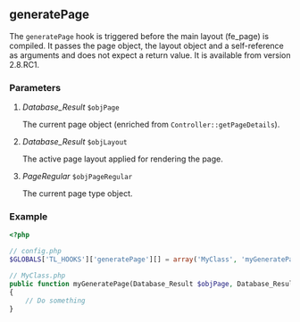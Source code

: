 generatePage
------------

The `generatePage` hook is triggered before the main layout (fe_page) is compiled. It passes the page object, the layout object and a self-reference as arguments and does not expect a return value. It is available from version 2.8.RC1.


### Parameters ###

1. *Database_Result* `$objPage`

	The current page object (enriched from `Controller::getPageDetails`).

2. *Database_Result* `$objLayout`

	The active page layout applied for rendering the page.

3.	*PageRegular* `$objPageRegular`

	The current page type object.


### Example ###

```php
<?php

// config.php
$GLOBALS['TL_HOOKS']['generatePage'][] = array('MyClass', 'myGeneratePage');

// MyClass.php
public function myGeneratePage(Database_Result $objPage, Database_Result $objLayout, PageRegular $objPageRegular)
{
    // Do something
}
```
